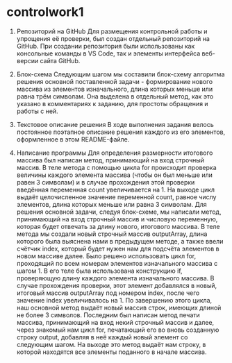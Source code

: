 # controlwork1
1. Репозиторий на GitHub
Для размещения контрольной работы и упрощения её проверки, был создан отдельный репозиторий на GitHub. При создании репозитория были использованы как консольные команды в VS Code, так и элементы интерфейса веб-версии сайта GitHub.

2. Блок-схема
Следующим шагом мы составили блок-схему алгоритма решения основной поставленной задачи - формирование нового массива из элементов изначального, длина которых меньше или равна трём символам. Она выделена в отдельный метод, как это указано в комментариях к заданию, для простоты обращения и работы с ней.

3. Текстовое описание решения
В ходе выполнения задания велось постоянное поэтапное описание решения каждого из его элементов, оформленное в этом README-файле.

4. Написание программы
Для определения размерности итогового массива был написан метод, принимающий на вход строчный массив. В теле метода с помощью цикла for происходит проверка величины каждого элемента массива (чтобы он был меньше или равен 3 символам) и в случае прохождения этой проверки введённая переменная count увеличивается на 1. На выходе цикл выдаёт целочисленное значение переменной count, равное числу элементов, длина которых меньше или равна 3 символам.
Для решения основной задачи, следуя блок-схеме, мы написали метод, принимающий на вход строчный массив и числовую переменную, которая будет отвечать за длину нового, итогового массива. В теле метода мы создали новый строчный массив outputArray, длина которого была выяснена нами в предыдущем методе, а также ввели счётчик index, который будет нужен нам для подсчёта элементов в новом массиве далее. Было решено использовать цикл for, проходящий по всем номерам элементов изначального массива с шагом 1. В его теле была использована конструкцию if, проверяющую длину каждого элемента изначального массива. В случае прохождения проверки, этот элемент добавлялся в новый, итоговый массив outputArray под номером index, после чего значение index увеличивалось на 1. По завершению этого цикла, наш основной метод выдаёт новый массив строк, имеющих длиной не более 3 символов.
Последним был написан метод печати массива, принимающий на вход некий строчный массив и далее, через знакомый нам цикл for, печатающий его во вновь созданную строку output, добавляя в неё каждый новый элемент со следующим шагом. На выходе это метод выдаёт нам строку, в которой находятся все элементы поданного в начале массива.
